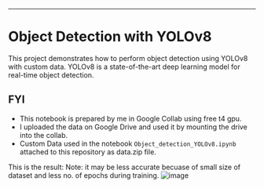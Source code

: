 
---

# Object Detection with YOLOv8

This project demonstrates how to perform object detection using YOLOv8 with custom data. YOLOv8 is a state-of-the-art deep learning model for real-time object detection.

## FYI 
- This notebook is prepared by me in Google Collab using free t4 gpu.
- I uploaded the data on Google Drive and used it by mounting the drive into the collab.
- Custom Data used in the notebook `Object_detection_YOLOv8.ipynb` attached to this repository as data.zip file.

This is the result: 
Note: it may be less accurate becuase of small size of dataset and less no. of epochs during training.
![image](https://github.com/sumityadav329/object-detection-YOLOv8/assets/135656058/1f51aae1-c473-4f49-9f0c-c12d92e48288)


